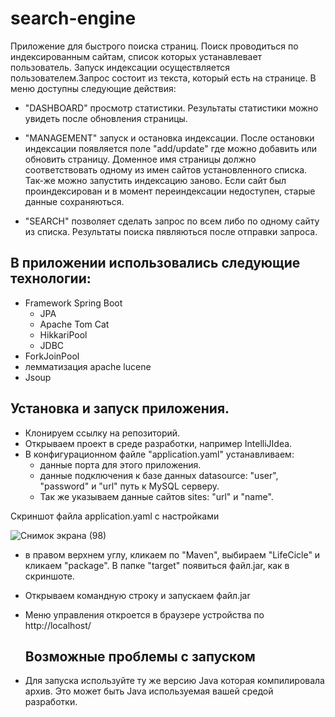 # search-engine

Приложение для быстрого поиска страниц.
Поиск проводиться по индексированным сайтам, список которых устанавлевает пользователь.
Запуск индексации осуществляется пользователем.Запрос состоит из текста, который есть на странице.
В меню доступны следующие действия:
  - "DASHBOARD" просмотр статистики. Результаты статистики можно увидеть после обновления страницы.  
  - "MANAGEMENT" запуск и остановка индексации. После остановки индексации появляется поле "add/update" где можно добавить или обновить страницу.
  Доменное имя страницы должно соответствовать одному из имен сайтов установленного списка. Так-же можно запустить индексацию заново. Если сайт был
  проиндексирован и в момент переиндексации недоступен, старые данные сохраняються.
   
  - "SEARCH" позволяет сделать запрос по всем либо по одному сайту из списка. Результаты поиска пявляються после отправки запроса.


## В приложении использовались следующие технологии:
  
- Framework Spring Boot
  - JPA
  - Apache Tom Cat
  - HikkariPool
  - JDBC
- ForkJoinPool
- лемматизация apache lucene
- Jsoup
 

## Установка и запуск приложения.
- Клонируем ссылку на репозиторий.
- Открываем проект в среде разработки, например IntelliJIdea.
- В конфигурационном файле "application.yaml" устанавливаем:
  - данные порта для этого приложения. 
  - данные подключения к базе данных  datasource: "user", "password" и "url" путь к MySQL серверу.
  - Так же указываем данные сайтов sites: "url" и "name".


Скриншот файла application.yaml с настройками
 
![Снимок экрана (98)](https://user-images.githubusercontent.com/95944672/235547450-df5efa68-2d39-496f-8325-56ae63ad1f44.png)

- в правом верхнем углу, кликаем по "Maven", выбираем "LifeCicle" 
    и кликаем
 "package". В папке "target" появиться файл.jar, как в скриншоте.

- Открываем командную строку и запускаем файл.jar
- Меню управления откроется в браузере устройства по http://localhost/
  
  ## Возможные проблемы с запуском
- Для запуска используйте ту же версию Java которая компилировала архив. Это может быть Java используемая вашей средой разработки.
  
  
